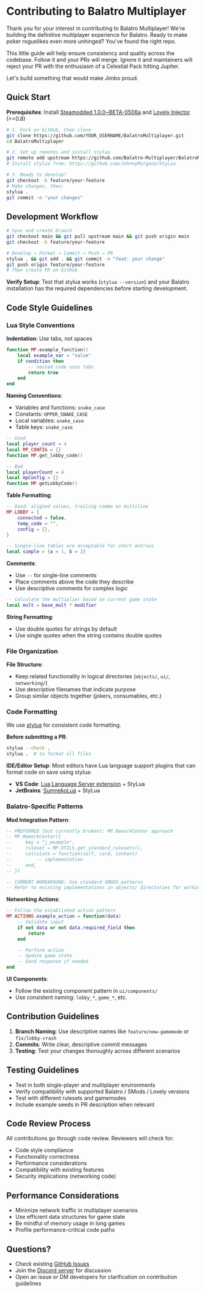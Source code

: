 # Contributing to Balatro Multiplayer

Thank you for your interest in contributing to Balatro Multiplayer! We're building the definitive multiplayer experience for Balatro. Ready to make poker roguelikes even more unhinged? You've found the right repo.

This little guide will help ensure consistency and quality across the codebase. Follow it and your PRs will merge. Ignore it and maintainers will reject your PR with the enthusiasm of a Celestial Pack hitting Jupiter.

Let's build something that would make Jimbo proud.

## Quick Start

**Prerequisites**: Install [Steamodded 1.0.0~BETA-0506a](https://github.com/Steamodded/smods/releases/tag/1.0.0-beta-0506a) and [Lovely Injector](https://github.com/ethangreen-dev/lovely-injector) (>=0.8)

```bash
# 1. Fork on GitHub, then clone
git clone https://github.com/YOUR_USERNAME/BalatroMultiplayer.git
cd BalatroMultiplayer

# 2. Set up remotes and install stylua
git remote add upstream https://github.com/Balatro-Multiplayer/BalatroMultiplayer.git
# Install stylua from: https://github.com/JohnnyMorganz/StyLua

# 3. Ready to develop!
git checkout -b feature/your-feature
# Make changes, then:
stylua .
git commit -m "your changes"
```

## Development Workflow

```bash
# Sync and create branch
git checkout main && git pull upstream main && git push origin main
git checkout -b feature/your-feature

# Develop → Format → Commit → Push → PR
stylua . && git add . && git commit -m "feat: your change"
git push origin feature/your-feature
# Then create PR on GitHub
```

**Verify Setup**: Test that stylua works (`stylua --version`) and your Balatro installation has the required dependencies before starting development.

## Code Style Guidelines

### Lua Style Conventions

**Indentation**: Use tabs, not spaces
```lua
function MP.example_function()
	local example_var = "value"
	if condition then
		-- nested code uses tabs
		return true
	end
end
```

**Naming Conventions**:
- Variables and functions: `snake_case`
- Constants: `UPPER_SNAKE_CASE`
- Local variables: `snake_case`
- Table keys: `snake_case`

```lua
-- Good
local player_count = 4
local MP_CONFIG = {}
function MP.get_lobby_code()

-- Bad
local playerCount = 4
local mpConfig = {}
function MP.getLobbyCode()
```

**Table Formatting**:
```lua
-- Good: aligned values, trailing comma on multiline
MP.LOBBY = {
	connected = false,
	temp_code = "",
	config = {},
}

-- Single-line tables are acceptable for short entries
local simple = {a = 1, b = 2}
```

**Comments**:
- Use `--` for single-line comments
- Place comments above the code they describe
- Use descriptive comments for complex logic

```lua
-- Calculate the multiplier based on current game state
local mult = base_mult * modifier
```

**String Formatting**:
- Use double quotes for strings by default
- Use single quotes when the string contains double quotes

### File Organization

**File Structure**:
- Keep related functionality in logical directories (`objects/`, `ui/`, `networking/`)
- Use descriptive filenames that indicate purpose
- Group similar objects together (jokers, consumables, etc.)

### Code Formatting

We use [stylua](https://github.com/JohnnyMorganz/StyLua) for consistent code formatting.

**Before submitting a PR**:
```bash
stylua --check .
stylua .  # to format all files
```

**IDE/Editor Setup**: Most editors have Lua language support plugins that can format code on save using stylua:
- **VS Code**: [Lua Language Server extension](https://marketplace.visualstudio.com/items?itemName=sumneko.lua) + StyLua
- **JetBrains**: [SumnekoLua](https://plugins.jetbrains.com/plugin/22315-sumnekolua) + StyLua


### Balatro-Specific Patterns

**Mod Integration Pattern**:
```lua
-- PREFERRED (but currently broken): MP.ReworkCenter approach
-- MP.ReworkCenter({
--     key = "j_example",
--     ruleset = MP.UTILS.get_standard_rulesets(),
--     calculate = function(self, card, context)
--         -- implementation
--     end,
-- })

-- CURRENT WORKAROUND: Use standard SMODS patterns
-- Refer to existing implementations in objects/ directories for working examples
```

**Networking Actions**:
```lua
-- Follow the established action pattern
MP.ACTIONS.example_action = function(data)
	-- Validate input
	if not data or not data.required_field then
		return
	end

	-- Perform action
	-- Update game state
	-- Send response if needed
end
```

**UI Components**:
- Follow the existing component pattern in `ui/components/`
- Use consistent naming: `lobby_*`, `game_*`, etc.

## Contribution Guidelines

1. **Branch Naming**: Use descriptive names like `feature/new-gamemode` or `fix/lobby-crash`
2. **Commits**: Write clear, descriptive commit messages
3. **Testing**: Test your changes thoroughly across different scenarios

## Testing Guidelines

- Test in both single-player and multiplayer environments
- Verify compatibility with supported Balatro / SMods / Lovely versions
- Test with different rulesets and gamemodes
- Include example seeds in PR description when relevant

## Code Review Process

All contributions go through code review. Reviewers will check for:

- Code style compliance
- Functionality correctness
- Performance considerations
- Compatibility with existing features
- Security implications (networking code)

## Performance Considerations

- Minimize network traffic in multiplayer scenarios
- Use efficient data structures for game state
- Be mindful of memory usage in long games
- Profile performance-critical code paths

## Questions?

- Check existing [GitHub Issues](https://github.com/Balatro-Multiplayer/BalatroMultiplayer/issues)
- Join the [Discord server](https://discord.gg/balatromp) for discussion
- Open an issue or DM developers for clarification on contribution guidelines
